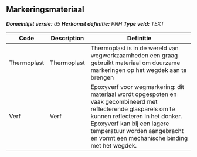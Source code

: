 ﻿## Markeringsmateriaal

*__Domeinlijst versie:__ d5*
*__Herkomst definitie:__ PNH*
*__Type veld:__ TEXT*

|__Code__ |__Description__ |__Definitie__	|
|	---	|	---	|   ---	| 
| Thermoplast | Thermoplast | Thermoplast is in de wereld van wegwerkzaamheden een graag gebruikt materiaal om duurzame markeringen op het wegdek aan te brengen |
| Verf | Verf | Epoxyverf voor wegmarkering: dit materiaal wordt opgespoten en vaak gecombineerd met reflecterende glasparels om te kunnen reflecteren in het donker. Epoxyverf kan bij een lagere temperatuur worden aangebracht en vormt een mechanische binding met het wegdek. |
